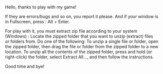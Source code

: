 Hello, thanks to play with my game!

If they are errors/bugs and so on, you report it please.
And if your window is in Fullscreen, press : Alt + Enter.

For play with it, you must extract zip file according to your system (Windows) :
Locate the zipped folder that you want to unzip (extract) files or folders from.
Do one of the following:
To unzip a single file or folder, open the zipped folder, then drag the file or folder from the zipped folder to a new location.
To unzip all the contents of the zipped folder, press and hold (or right-click) the folder, select Extract All..., and then follow the instructions.

Good time and bye!
